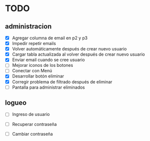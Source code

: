 # TODO

## administracion

- [x] Agregar columna de email en p2 y p3
- [x] Impedir repetir emails
- [x] Volver automáticamente después de crear nuevo usuario
- [x] Cargar tabla actualizada al volver después de crear nuevo usuario
- [x] Enviar email cuando se cree usuario
- [ ] Mejorar iconos de los botones
- [ ] Conectar con Menú
- [x] Desarrollar botón eliminar
- [x] Corregir problema de filtrado después de eliminar
- [ ] Pantalla para administrar eliminados

## logueo

- [ ] Ingreso de usuario
- [ ] Recuperar contraseña
- [ ] Cambiar contraseña

